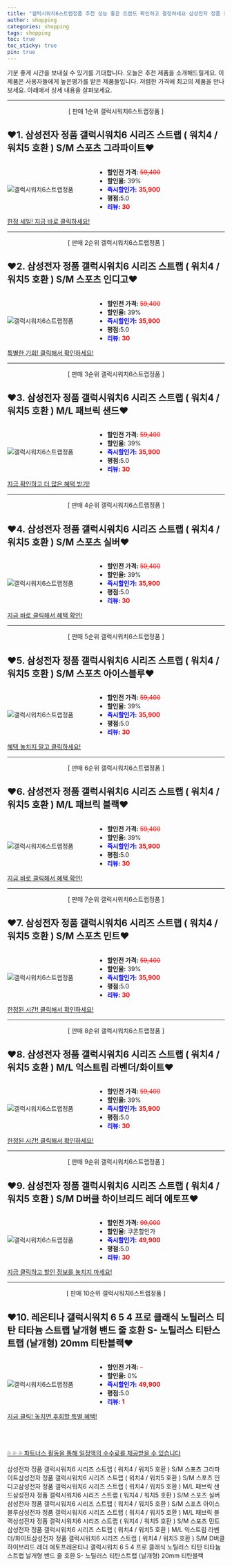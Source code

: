 ```yaml
---
title: "갤럭시워치6스트랩정품 추천 성능 좋은 트렌드 확인하고 결정하세요 삼성전자 정품 갤럭시워치6 시리즈 스트랩"
author: shopping
categories: shopping
tags: shopping
toc: true
toc_sticky: true
pin: true
---
```

기분 좋게 시간을 보내실 수 있기를 기대합니다. 오늘은 추천 제품을 소개해드릴게요. 이 제품은 사용자들에게 높은평가를 받은 제품들입니다. 저렴한 가격에 최고의 제품을 만나보세요. 아래에서 상세 내용을 살펴보세요.

---
<p class="toplist" style="margin: 0 auto; display: block; width: fit-content;">[ 판매 1순위 갤럭시워치6스트랩정품 ]</p>

<h2><strong>❤️1. 삼성전자 정품 갤럭시워치6 시리즈 스트랩 ( 워치4 / 워치5 호환 ) S/M 스포츠 그라파이트❤️</strong></h2>

<div style="display: flex; align-items: center;">
    <div style="flex: 0.4;">
        <img src="https://thumbnail7.coupangcdn.com/thumbnails/remote/230x230ex/image/vendor_inventory/f64c/e4c77af6993570bee300c7b3bc3983dad24d991ab88dcdc9dfd2df42e98b.jpg" alt="갤럭시워치6스트랩정품" style="max-width: 100%;">
    </div>
    <div style="flex: 0.6; margin-left: 10px;">
        <ul>
            <li><strong>할인전 가격:</strong> <del style="color: red;">59,400</del></li>
            <li><strong>할인율:</strong> 39%</li>
            <li><span style='color:blue'><strong>즉시할인가:</strong></span> <span style='color:red'><strong>35,900</strong></span></li>
            <li><strong>평점:</strong>5.0</li>
            <li><span style='color:blue'><strong>리뷰:</strong></span> <span style='color:red'><strong>30</strong></span></li>
        </ul>
    </div>
</div>
<div class="center">
    <a href="https://William4Davisa.github.io?lptag=AF9450613&subid=githubio&pageKey=8123342733&traceid=V0-153&itemId=23051893115&vendorItemId=90085558807" class="myButton">
        한정 세일! 지금 바로 클릭하세요!
    </a>
</div>


---
<p class="toplist" style="margin: 0 auto; display: block; width: fit-content;">[ 판매 2순위 갤럭시워치6스트랩정품 ]</p>

<h2><strong>❤️2. 삼성전자 정품 갤럭시워치6 시리즈 스트랩 ( 워치4 / 워치5 호환 ) S/M 스포츠 인디고❤️</strong></h2>

<div style="display: flex; align-items: center;">
    <div style="flex: 0.4;">
        <img src="https://thumbnail10.coupangcdn.com/thumbnails/remote/230x230ex/image/vendor_inventory/03e3/4607a805fa63a7c8783d1a84db010b8adf4357c648a788cd5329db984ea7.jpg" alt="갤럭시워치6스트랩정품" style="max-width: 100%;">
    </div>
    <div style="flex: 0.6; margin-left: 10px;">
        <ul>
            <li><strong>할인전 가격:</strong> <del style="color: red;">59,400</del></li>
            <li><strong>할인율:</strong> 39%</li>
            <li><span style='color:blue'><strong>즉시할인가:</strong></span> <span style='color:red'><strong>35,900</strong></span></li>
            <li><strong>평점:</strong>5.0</li>
            <li><span style='color:blue'><strong>리뷰:</strong></span> <span style='color:red'><strong>30</strong></span></li>
        </ul>
    </div>
</div>
<div class="center">
    <a href="https://William4Davisa.github.io?lptag=AF9450613&subid=githubio&pageKey=8123342733&traceid=V0-153&itemId=23051893058&vendorItemId=90085558440" class="myButton">
        특별한 기회! 클릭해서 확인하세요!
    </a>
</div>


---
<p class="toplist" style="margin: 0 auto; display: block; width: fit-content;">[ 판매 3순위 갤럭시워치6스트랩정품 ]</p>

<h2><strong>❤️3. 삼성전자 정품 갤럭시워치6 시리즈 스트랩 ( 워치4 / 워치5 호환 ) M/L 패브릭 샌드❤️</strong></h2>

<div style="display: flex; align-items: center;">
    <div style="flex: 0.4;">
        <img src="https://thumbnail9.coupangcdn.com/thumbnails/remote/230x230ex/image/vendor_inventory/d87e/1cb7681f372bec10658c89387834ecc33106303968963f0c1bf0d2d77532.jpg" alt="갤럭시워치6스트랩정품" style="max-width: 100%;">
    </div>
    <div style="flex: 0.6; margin-left: 10px;">
        <ul>
            <li><strong>할인전 가격:</strong> <del style="color: red;">59,400</del></li>
            <li><strong>할인율:</strong> 39%</li>
            <li><span style='color:blue'><strong>즉시할인가:</strong></span> <span style='color:red'><strong>35,900</strong></span></li>
            <li><strong>평점:</strong>5.0</li>
            <li><span style='color:blue'><strong>리뷰:</strong></span> <span style='color:red'><strong>30</strong></span></li>
        </ul>
    </div>
</div>
<div class="center">
    <a href="https://William4Davisa.github.io?lptag=AF9450613&subid=githubio&pageKey=8123342733&traceid=V0-153&itemId=23051893072&vendorItemId=90085558543" class="myButton">
        지금 확인하고 더 많은 혜택 받기!
    </a>
</div>


---
<p class="toplist" style="margin: 0 auto; display: block; width: fit-content;">[ 판매 4순위 갤럭시워치6스트랩정품 ]</p>

<h2><strong>❤️4. 삼성전자 정품 갤럭시워치6 시리즈 스트랩 ( 워치4 / 워치5 호환 ) S/M 스포츠 실버❤️</strong></h2>

<div style="display: flex; align-items: center;">
    <div style="flex: 0.4;">
        <img src="https://thumbnail10.coupangcdn.com/thumbnails/remote/230x230ex/image/vendor_inventory/0439/4e94c0b9da4cb4956cb557876be04b50ed623aabb8329072ddfb7571f60e.jpg" alt="갤럭시워치6스트랩정품" style="max-width: 100%;">
    </div>
    <div style="flex: 0.6; margin-left: 10px;">
        <ul>
            <li><strong>할인전 가격:</strong> <del style="color: red;">59,400</del></li>
            <li><strong>할인율:</strong> 39%</li>
            <li><span style='color:blue'><strong>즉시할인가:</strong></span> <span style='color:red'><strong>35,900</strong></span></li>
            <li><strong>평점:</strong>5.0</li>
            <li><span style='color:blue'><strong>리뷰:</strong></span> <span style='color:red'><strong>30</strong></span></li>
        </ul>
    </div>
</div>
<div class="center">
    <a href="https://William4Davisa.github.io?lptag=AF9450613&subid=githubio&pageKey=8123342733&traceid=V0-153&itemId=23051893063&vendorItemId=90085558476" class="myButton">
        지금 바로 클릭해서 혜택 확인!
    </a>
</div>


---
<p class="toplist" style="margin: 0 auto; display: block; width: fit-content;">[ 판매 5순위 갤럭시워치6스트랩정품 ]</p>

<h2><strong>❤️5. 삼성전자 정품 갤럭시워치6 시리즈 스트랩 ( 워치4 / 워치5 호환 ) S/M 스포츠 아이스블루❤️</strong></h2>

<div style="display: flex; align-items: center;">
    <div style="flex: 0.4;">
        <img src="https://thumbnail8.coupangcdn.com/thumbnails/remote/230x230ex/image/vendor_inventory/55dc/0fd44ad6e9c553066e77705d8ac5719d787422370774b843d5f31350f4cf.jpg" alt="갤럭시워치6스트랩정품" style="max-width: 100%;">
    </div>
    <div style="flex: 0.6; margin-left: 10px;">
        <ul>
            <li><strong>할인전 가격:</strong> <del style="color: red;">59,400</del></li>
            <li><strong>할인율:</strong> 39%</li>
            <li><span style='color:blue'><strong>즉시할인가:</strong></span> <span style='color:red'><strong>35,900</strong></span></li>
            <li><strong>평점:</strong>5.0</li>
            <li><span style='color:blue'><strong>리뷰:</strong></span> <span style='color:red'><strong>30</strong></span></li>
        </ul>
    </div>
</div>
<div class="center">
    <a href="https://William4Davisa.github.io?lptag=AF9450613&subid=githubio&pageKey=8123342733&traceid=V0-153&itemId=23051893054&vendorItemId=90085633854" class="myButton">
        혜택 놓치지 말고 클릭하세요!
    </a>
</div>


---
<p class="toplist" style="margin: 0 auto; display: block; width: fit-content;">[ 판매 6순위 갤럭시워치6스트랩정품 ]</p>

<h2><strong>❤️6. 삼성전자 정품 갤럭시워치6 시리즈 스트랩 ( 워치4 / 워치5 호환 ) M/L 패브릭 블랙❤️</strong></h2>

<div style="display: flex; align-items: center;">
    <div style="flex: 0.4;">
        <img src="https://thumbnail6.coupangcdn.com/thumbnails/remote/230x230ex/image/vendor_inventory/41f8/c81fce82774d1a828102196621646fdf8b716840fd47fefb125b3089f368.jpg" alt="갤럭시워치6스트랩정품" style="max-width: 100%;">
    </div>
    <div style="flex: 0.6; margin-left: 10px;">
        <ul>
            <li><strong>할인전 가격:</strong> <del style="color: red;">59,400</del></li>
            <li><strong>할인율:</strong> 39%</li>
            <li><span style='color:blue'><strong>즉시할인가:</strong></span> <span style='color:red'><strong>35,900</strong></span></li>
            <li><strong>평점:</strong>5.0</li>
            <li><span style='color:blue'><strong>리뷰:</strong></span> <span style='color:red'><strong>30</strong></span></li>
        </ul>
    </div>
</div>
<div class="center">
    <a href="https://William4Davisa.github.io?lptag=AF9450613&subid=githubio&pageKey=8123342733&traceid=V0-153&itemId=23051893100&vendorItemId=90085558735" class="myButton">
        지금 바로 클릭해서 혜택 확인!
    </a>
</div>


---
<p class="toplist" style="margin: 0 auto; display: block; width: fit-content;">[ 판매 7순위 갤럭시워치6스트랩정품 ]</p>

<h2><strong>❤️7. 삼성전자 정품 갤럭시워치6 시리즈 스트랩 ( 워치4 / 워치5 호환 ) S/M 스포츠 민트❤️</strong></h2>

<div style="display: flex; align-items: center;">
    <div style="flex: 0.4;">
        <img src="https://thumbnail10.coupangcdn.com/thumbnails/remote/230x230ex/image/vendor_inventory/4e2f/703f5e524a95db89e248b367f67f9c1fb5fd3a0d4724962d0482952c774e.jpg" alt="갤럭시워치6스트랩정품" style="max-width: 100%;">
    </div>
    <div style="flex: 0.6; margin-left: 10px;">
        <ul>
            <li><strong>할인전 가격:</strong> <del style="color: red;">59,400</del></li>
            <li><strong>할인율:</strong> 39%</li>
            <li><span style='color:blue'><strong>즉시할인가:</strong></span> <span style='color:red'><strong>35,900</strong></span></li>
            <li><strong>평점:</strong>5.0</li>
            <li><span style='color:blue'><strong>리뷰:</strong></span> <span style='color:red'><strong>30</strong></span></li>
        </ul>
    </div>
</div>
<div class="center">
    <a href="https://William4Davisa.github.io?lptag=AF9450613&subid=githubio&pageKey=8123342733&traceid=V0-153&itemId=23051893082&vendorItemId=90085633546" class="myButton">
        한정된 시간! 클릭해서 확인하세요!
    </a>
</div>


---
<p class="toplist" style="margin: 0 auto; display: block; width: fit-content;">[ 판매 8순위 갤럭시워치6스트랩정품 ]</p>

<h2><strong>❤️8. 삼성전자 정품 갤럭시워치6 시리즈 스트랩 ( 워치4 / 워치5 호환 ) M/L 익스트림 라벤더/화이트❤️</strong></h2>

<div style="display: flex; align-items: center;">
    <div style="flex: 0.4;">
        <img src="https://thumbnail9.coupangcdn.com/thumbnails/remote/230x230ex/image/vendor_inventory/1c45/58ac381632591a46fd8edc70fd1c898f4e04e48c937949d574e2f676ac62.jpg" alt="갤럭시워치6스트랩정품" style="max-width: 100%;">
    </div>
    <div style="flex: 0.6; margin-left: 10px;">
        <ul>
            <li><strong>할인전 가격:</strong> <del style="color: red;">59,400</del></li>
            <li><strong>할인율:</strong> 39%</li>
            <li><span style='color:blue'><strong>즉시할인가:</strong></span> <span style='color:red'><strong>35,900</strong></span></li>
            <li><strong>평점:</strong>5.0</li>
            <li><span style='color:blue'><strong>리뷰:</strong></span> <span style='color:red'><strong>30</strong></span></li>
        </ul>
    </div>
</div>
<div class="center">
    <a href="https://William4Davisa.github.io?lptag=AF9450613&subid=githubio&pageKey=8123342733&traceid=V0-153&itemId=23051893055&vendorItemId=90085558397" class="myButton">
        한정된 시간! 클릭해서 확인하세요!
    </a>
</div>


---
<p class="toplist" style="margin: 0 auto; display: block; width: fit-content;">[ 판매 9순위 갤럭시워치6스트랩정품 ]</p>

<h2><strong>❤️9. 삼성전자 정품 갤럭시워치6 시리즈 스트랩 ( 워치4 / 워치5 호환 ) S/M D버클 하이브리드 레더 에토프❤️</strong></h2>

<div style="display: flex; align-items: center;">
    <div style="flex: 0.4;">
        <img src="https://thumbnail9.coupangcdn.com/thumbnails/remote/230x230ex/image/vendor_inventory/9fb2/bba959fb586dc4b4496a2e07ca75750f4446e7e5557e491b8ec0bacfa791.jpg" alt="갤럭시워치6스트랩정품" style="max-width: 100%;">
    </div>
    <div style="flex: 0.6; margin-left: 10px;">
        <ul>
            <li><strong>할인전 가격:</strong> <del style="color: red;">99,000</del></li>
            <li><strong>할인율:</strong> 쿠폰할인가</li>
            <li><span style='color:blue'><strong>즉시할인가:</strong></span> <span style='color:red'><strong>49,900</strong></span></li>
            <li><strong>평점:</strong>5.0</li>
            <li><span style='color:blue'><strong>리뷰:</strong></span> <span style='color:red'><strong>30</strong></span></li>
        </ul>
    </div>
</div>
<div class="center">
    <a href="https://William4Davisa.github.io?lptag=AF9450613&subid=githubio&pageKey=8123342733&traceid=V0-153&itemId=23051893079&vendorItemId=90085558600" class="myButton">
        지금 클릭하고 할인 정보를 놓치지 마세요!
    </a>
</div>


---
<p class="toplist" style="margin: 0 auto; display: block; width: fit-content;">[ 판매 10순위 갤럭시워치6스트랩정품 ]</p>

<h2><strong>❤️10. 레온티나 갤럭시워치 6 5 4 프로 클래식 노틸러스 티탄 티타늄 스트랩 날개형 밴드 줄 호환 S- 노틸러스 티탄스트랩 (날개형) 20mm 티탄블랙❤️</strong></h2>

<div style="display: flex; align-items: center;">
    <div style="flex: 0.4;">
        <img src="https://thumbnail6.coupangcdn.com/thumbnails/remote/230x230ex/image/vendor_inventory/c19c/fa2ee41ea687b7ec046b97b7895a550043a0abf4aee94c3675a53ae01568.jpg" alt="갤럭시워치6스트랩정품" style="max-width: 100%;">
    </div>
    <div style="flex: 0.6; margin-left: 10px;">
        <ul>
            <li><strong>할인전 가격:</strong> <del style="color: red;">-</del></li>
            <li><strong>할인율:</strong> 0%</li>
            <li><span style='color:blue'><strong>즉시할인가:</strong></span> <span style='color:red'><strong>49,900</strong></span></li>
            <li><strong>평점:</strong>5.0</li>
            <li><span style='color:blue'><strong>리뷰:</strong></span> <span style='color:red'><strong>1</strong></span></li>
        </ul>
    </div>
</div>
<div class="center">
    <a href="https://William4Davisa.github.io?lptag=AF9450613&subid=githubio&pageKey=8115923910&traceid=V0-153&itemId=23009031622&vendorItemId=90042882601" class="myButton">
        지금 클릭! 놓치면 후회할 특별 혜택!
    </a>
</div>

<br><br><br>[💦 💦 💦 파트너스 활동을 통해 일정액의 수수료를 제공받을 수 있습니다](https://link.coupang.com/a/bcpT2c)<br><br>삼성전자 정품 갤럭시워치6 시리즈 스트랩 ( 워치4 / 워치5 호환 ) S/M 스포츠 그라파이트삼성전자 정품 갤럭시워치6 시리즈 스트랩 ( 워치4 / 워치5 호환 ) S/M 스포츠 인디고삼성전자 정품 갤럭시워치6 시리즈 스트랩 ( 워치4 / 워치5 호환 ) M/L 패브릭 샌드삼성전자 정품 갤럭시워치6 시리즈 스트랩 ( 워치4 / 워치5 호환 ) S/M 스포츠 실버삼성전자 정품 갤럭시워치6 시리즈 스트랩 ( 워치4 / 워치5 호환 ) S/M 스포츠 아이스블루삼성전자 정품 갤럭시워치6 시리즈 스트랩 ( 워치4 / 워치5 호환 ) M/L 패브릭 블랙삼성전자 정품 갤럭시워치6 시리즈 스트랩 ( 워치4 / 워치5 호환 ) S/M 스포츠 민트삼성전자 정품 갤럭시워치6 시리즈 스트랩 ( 워치4 / 워치5 호환 ) M/L 익스트림 라벤더/화이트삼성전자 정품 갤럭시워치6 시리즈 스트랩 ( 워치4 / 워치5 호환 ) S/M D버클 하이브리드 레더 에토프레온티나 갤럭시워치 6 5 4 프로 클래식 노틸러스 티탄 티타늄 스트랩 날개형 밴드 줄 호환 S- 노틸러스 티탄스트랩 (날개형) 20mm 티탄블랙